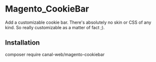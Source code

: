 # Magento_CookieBar

Add a customizable cookie bar. 
There's absolutely no skin or CSS of any kind. So really customizable as a matter of fact ;).

## Installation 

composer require canal-web/magento-cookiebar
